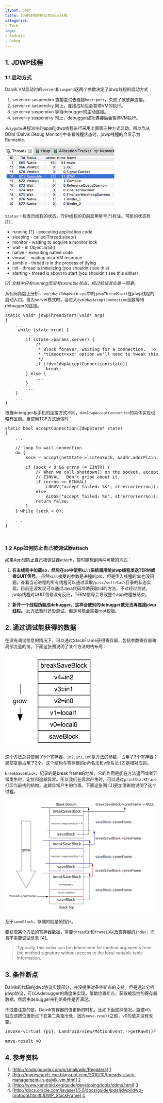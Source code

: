 ```yaml
---
layout: post
title: JDWP线程的启动与Dalvik栈 
categories: 
- Tech
tags: 
- Android
- Debug
---
```


## 1. JDWP线程

### 1.1 启动方式

Dalvik VM启动时的`server`和`suspend`这两个参数决定了jdwp线程的启动方式：

1. server=n suspend=n 直接尝试去连接`host:port`，失败了就放弃连接。
2. server=n suspend=y 同上，连接成功后会暂停VM的执行。
2. server=y suspend=n 等待debugger的主动连接。
3. server=y suspend=y 同上，debugger成功连接后会暂停VM执行。

从`zygote`进程派生的app的jdwp线程进行采用上面第三种方式启动。所以当从DDM (Dalvik Debug Monitor)中查看线程状态时，jdwp线程的会显示为Runnable.

<img src="/media/imgs/ddm_threads.png" />

`Status`一栏表示线程的状态，守护线程的ID前面用星号(\*)标注。可能的状态有 \[1]：

+ running [?] - executing application code
+ sleeping - called Thread.sleep()
+ monitor - waiting to acquire a monitor lock
+ wait - in Object.wait()
+ native - executing native code
+ vmwait - waiting on a VM resource
+ zombie - thread is in the process of dying
+ init - thread is initializing (you shouldn't see this)
+ starting - thread is about to start (you shouldn't see this either)

[?] *文档中只有running而没有runnable状态，经过验证其实是一回事。*

从代码角度上分析，`vm/jdwp/JdwpMain.cpp`中的`jdwpThreadStart`是jdwp线程的启动入口。当为server模式时，会进入`dvmJdwpAcceptConnection`函数等待debugger的连接。

<pre class="prettyprint c">
static void* jdwpThreadStart(void* arg) 
{
	...
	 while (state->run) {
		...
        if (state->params.server) {
            /*
             * Block forever, waiting for a connection.  To support the
             * "timeout=xxx" option we'll need to tweak this.
             */
            if (!dvmJdwpAcceptConnection(state))
                break;
        } else {
			...
        }
        ...
    }
   	...
}
</pre>
    
根据debugger与手机的连接方式不同，`dvmJdwpAcceptConnection`的具体实现也略有区别。当使用TCP方式通信时：

<pre class="prettyprint c">
static bool acceptConnection(JdwpState* state)
{
	...
	
	// loop to wait connection
    do {
        sock = accept(netState->listenSock, &addr.addrPlain, &addrlen);
        
        if (sock < 0 && errno != EINTR) {
            // When we call shutdown() on the socket, accept() returns with
            // EINVAL.  Don't gripe about it.
            if (errno == EINVAL)
                LOGVV("accept failed: %s", strerror(errno));
            else
                ALOGE("accept failed: %s", strerror(errno));
            return false;
        }
    } while (sock < 0);

	...
}
</pre>

<br />

### 1.2 App如何防止自己被调试器attach

如果App想防止自己被调试器attach，暂时能想到两种可能的方式：

1. <b>在主线程中加载so，然后在so中使用`kill`系统调用给jdwp线程发送TERM或者QUIT信号。</b> 虽然`kill`接受的参数是进程的pid，但是传入线程的tid也没问题。查看当前进程的所有线程可以通过读取`/proc/self/task`目录的状态实现，目前还没发现可以通过Java代码准确获取tid的方法。不过经过测试，jwdp线程对QUIT信号没有反应，TERM信号会导致整个app进程被结束。

2. <b>新开一个线程伪装成debugger，这样会使别的debugger就无法再连接jdwp线程。</b> 此方法暂时还没测试，但是可能会需要root权限。

## 2. 通过调试能获得的数据

在没有调试信息的情况下，可以通过StackFrame获得寄存器，包括参数寄存器和局部变量的值。下面这张图说明了某个方法的栈布局：

<img src="/media/imgs/single_method_stack.png" width="300"/>

这个方法总共使用了5个寄存器，`in2`, `in1`, `in0`是方法的参数，占用了3个寄存器；局部变量占用了2个。这个结构与寄存器的p命名法和v命名法 \[2]是相对应的。

`breakSaveBlock`，记录的是break frame的地址，它的作用是能在方法返回或者异常发生时，定位和追踪异常。所以我们在异常产生时，可以通过`printStackTrace`打印当前栈的结构，追踪异常产生的位置。下面这张图 \[3]更加清晰地说明了这个过程。

<img src="/media/imgs/dalvik_stack_overview.png" width="700"/>

至于`saveBlock`，存储的就是帧指针。

要获取某个方法的寄存器数据，需要`threadID`和`frameID`以及寄存器的`index`，而且不需要调试信息 \[4]。

>Typically, this index can be determined for method arguments from the method signature without access to the 
>local variable table information.

## 3. 条件断点

Dalvik的代码的jdwp协议实现部分，并没提供对条件断点的支持。但是通过分析jdwp协议，可以从debugger的角度来实现。借助位置断点，获取被监控的寄存器数据，然后由debugger来判断条件是否满足。

不过要注意的是，Dalvik寄存器的值更新的时机。比如下面这种情况，监控v0，就应该把位置断点下在第二条指令处，因为`move-result`之前，v0的值并没有改变。

<pre class="prettyprint smali">
invoke-virtual {p1}, Landroid/view/MotionEvent;->getRawX()F

move-result v0
</pre>

## 4. 参考资料

[4]: http://docs.oracle.com/javase/1.5.0/docs/guide/jpda/jdwp/jdwp-protocol.html#JDWP_StackFrame
[3]: http://www.kandroid.org/guide/developing/tools/ddms.html
[2]: http://myresearch-exe.blogspot.com/2010/10/threads-stack-management-in-dalvik-vm.html
[1]: http://code.google.com/p/smali/wiki/Registers

1. [http://code.google.com/p/smali/wiki/Registers] [1] 
2. [http://myresearch-exe.blogspot.com/2010/10/threads-stack-management-in-dalvik-vm.html] [2]
3. [http://www.kandroid.org/guide/developing/tools/ddms.html] [3]
4. [http://docs.oracle.com/javase/1.5.0/docs/guide/jpda/jdwp/jdwp-protocol.html#JDWP_StackFrame] [4]
